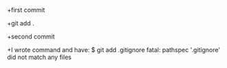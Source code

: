 +first commit

+git add .

+second commit

+I wrote command and have: 
$ git add .gitignore
fatal: pathspec '.gitignore' did not match any files

